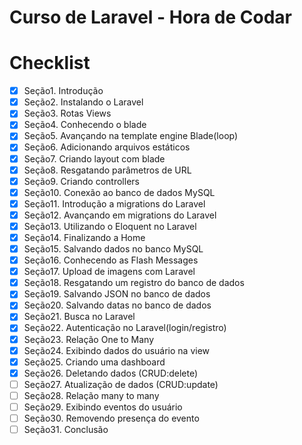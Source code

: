 # Curso de Laravel - Hora de Codar

# Checklist

- [x] Seção1. Introdução
- [x] Seção2. Instalando o Laravel
- [x] Seção3. Rotas Views
- [x] Seção4. Conhecendo o blade
- [x] Seção5. Avançando na template engine Blade(loop)
- [x] Seção6. Adicionando arquivos estáticos
- [x] Seção7. Criando layout com blade
- [x] Seção8. Resgatando parâmetros de URL
- [x] Seção9. Criando controllers
- [x] Seção10. Conexão ao banco de dados MySQL
- [x] Seção11. Introdução a migrations do Laravel
- [x] Seção12. Avançando em migrations do Laravel
- [x] Seção13. Utilizando o Eloquent no Laravel
- [x] Seção14. Finalizando a Home
- [x] Seção15. Salvando dados no banco MySQL
- [x] Seção16. Conhecendo as Flash Messages
- [x] Seção17. Upload de imagens com Laravel
- [x] Seção18. Resgatando um registro do banco de dados
- [x] Seção19. Salvando JSON no banco de dados
- [x] Seção20. Salvando datas no banco de dados
- [x] Seção21. Busca no Laravel
- [x] Seção22. Autenticação no Laravel(login/registro)
- [x] Seção23. Relação One to Many
- [x] Seção24. Exibindo dados do usuário na view
- [x] Seção25. Criando uma dashboard 
- [x] Seção26. Deletando dados (CRUD:delete)
- [ ] Seção27. Atualização de dados (CRUD:update)
- [ ] Seção28. Relação many to many
- [ ] Seção29. Exibindo eventos do usuário
- [ ] Seção30. Removendo presença do evento
- [ ] Seção31. Conclusão
